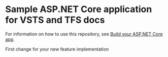 # Sample ASP.NET Core application for VSTS and TFS docs

For information on how to use this repository, see [Build your ASP.NET Core app](https://docs.microsoft.com/en-us/vsts/build-release/apps/aspnet/build-aspnet-core).

First change for your new feature implementation
